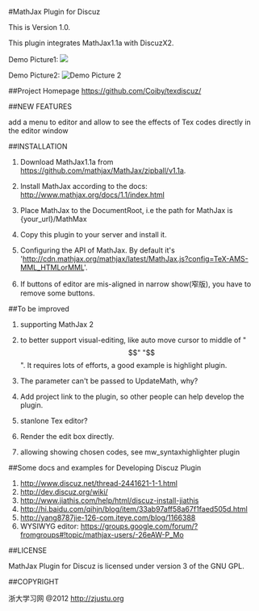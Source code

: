 #MathJax Plugin for Discuz

This is Version 1.0.

This plugin integrates MathJax1.1a with DiscuzX2.

Demo Picture1:
![](http://open.discuz.net/resource/preview/1910/1.jpg)

Demo Picture2:
![Demo Picture 2](http://open.discuz.net/resource/preview/1910/2.jpg "Mathjax")


##Project Homepage
https://github.com/Coiby/texdiscuz/

##NEW FEATURES

add a menu to editor and allow to see the effects of Tex codes directly in the editor window

##INSTALLATION

1. Download MathJax1.1a from 
     https://github.com/mathjax/MathJax/zipball/v1.1a.

2. Install MathJax according to the docs:
     http://www.mathjax.org/docs/1.1/index.html

3. Place MathJax to the DocumentRoot, i.e the path for MathJax is {your_url}/MathMax

4. Copy this plugin to your server and install it.

5. Configuring the API of MathJax. By default it's 'http://cdn.mathjax.org/mathjax/latest/MathJax.js?config=TeX-AMS-MML_HTMLorMML'.

6. If buttons of editor are mis-aligned in narrow show(窄版), you have to remove some buttons.


##To be improved

1. supporting MathJax 2

2. to better support visual-editing, like auto move cursor to middle of "$$" "$$". It requires lots of efforts, a good example is highlight plugin.

3. The parameter can't be passed to UpdateMath, why?

4. Add project link to the plugin, so other people can help develop the plugin.

5. stanlone Tex editor?

6. Render the edit box directly.

7. allowing showing chosen codes, see mw_syntaxhighlighter plugin

##Some docs and examples for Developing Discuz Plugin

1. http://www.discuz.net/thread-2441621-1-1.html
2. http://dev.discuz.org/wiki/
3. http://www.jiathis.com/help/html/discuz-install-jiathis
4. http://hi.baidu.com/qihjn/blog/item/33ab97aff58a67f1faed505d.html
5. http://yang8787jie-126-com.iteye.com/blog/1166388
6. WYSIWYG editor: https://groups.google.com/forum/?fromgroups#!topic/mathjax-users/-26eAW-P_Mo

##LICENSE

MathJax Plugin for Discuz is licensed under version 3 of the GNU GPL.


##COPYRIGHT

浙大学习网 @2012 http://zjustu.org 
